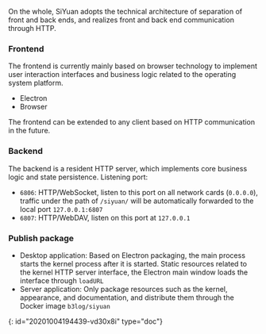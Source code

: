 On the whole, SiYuan adopts the technical architecture of separation of front and back ends, and realizes front and back end communication through HTTP.

### Frontend

The frontend is currently mainly based on browser technology to implement user interaction interfaces and business logic related to the operating system platform.

* Electron
* Browser

The frontend can be extended to any client based on HTTP communication in the future.

### Backend

The backend is a resident HTTP server, which implements core business logic and state persistence. Listening port:

* `6806`: HTTP/WebSocket, listen to this port on all network cards (`0.0.0.0`), traffic under the path of `/siyuan/` will be automatically forwarded to the local port `127.0.0.1:6807`
* `6807`: HTTP/WebDAV, listen on this port at `127.0.0.1`

### Publish package

* Desktop application: Based on Electron packaging, the main process starts the kernel process after it is started. Static resources related to the kernel HTTP server interface, the Electron main window loads the interface through `loadURL`
* Server application: Only package resources such as the kernel, appearance, and documentation, and distribute them through the Docker image `b3log/siyuan`


{: id="20201004194439-vd30x8i" type="doc"}
